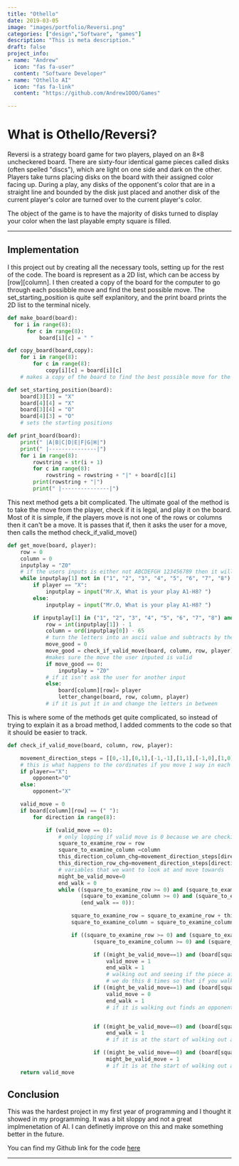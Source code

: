 ```yaml
---
title: "Othello"
date: 2019-03-05
image: "images/portfolio/Reversi.png"
categories: ["design","Software", "games"]
description: "This is meta description."
draft: false
project_info:
- name: "Andrew"
  icon: "fas fa-user"
  content: "Software Developer"
- name: "Othello AI"
  icon: "fas fa-link"
  content: "https://github.com/Andrew1OOO/Games"

---
```


# What is Othello/Reversi?
<!--more-->
Reversi is a strategy board game for two players, played on an 8×8 uncheckered board. There are sixty-four identical game pieces called disks (often spelled "discs"), which are light on one side and dark on the other. Players take turns placing disks on the board with their assigned color facing up. During a play, any disks of the opponent's color that are in a straight line and bounded by the disk just placed and another disk of the current player's color are turned over to the current player's color.

The object of the game is to have the majority of disks turned to display your color when the last playable empty square is filled.
***


## Implementation

  I this project out by creating all the necessary tools, setting up for the rest of the code. The board is represent as a 2D list, which can be access by [row][column]. I then created a copy of the board for the computer to go through each possibble move and find the best possible move. The set_starting_position is quite self explanitory, and the print board prints the 2D list to the terminal nicely.  
```python
def make_board(board):
  for i in range(8):
      for c in range(8):
          board[i][c] = " "

def copy_board(board,copy):
    for i in range(8):
        for c in range(8):
            copy[i][c] = board[i][c]
    # makes a copy of the board to find the best possible move for the AI

def set_starting_position(board):
    board[3][3] = "X"
    board[4][4] = "X"
    board[3][4] = "O"
    board[4][3] = "O"
    # sets the starting positions

def print_board(board):
    print(" |A|B|C|D|E|F|G|H|")
    print(" |---------------|")
    for i in range(8):
        rowstring = str(i + 1)
        for c in range(8):
            rowstring = rowstring + "|" + board[c][i]
        print(rowstring + "|")
        print(" |---------------|")
```
This next method gets a bit complicated. The ultimate goal of the method is to take the move from the player, check if it is legal, and play it on the board. Most of it is simple, if the players move is not one of the rows or columns then it can't be a move. It is passes that if, then it asks the user for a move, then calls the method check_if_valid_move()
```python
def get_move(board, player):
    row = 0
    column = 0
    inputplay = "Z0"
    # if the users inputs is either not ABCDEFGH 123456789 then it will ask the user for another input
    while inputplay[1] not in ("1", "2", "3", "4", "5", "6", "7", "8") or inputplay[0] not in ("A", "B", "C", "D", "E", "F", "G", "H"):
        if player == "X":
            inputplay = input("Mr.X, What is your play A1-H8? ")
        else:
            inputplay = input("Mr.O, What is your play A1-H8? ")

        if inputplay[1] in ("1", "2", "3", "4", "5", "6", "7", "8") and inputplay[0] in ("A", "B", "C", "D", "E", "F", "G", "H"):
            row = int(inputplay[1]) - 1
            column = ord(inputplay[0]) - 65
            # turn the letters into an ascii value and subtracts by the appropriate amount
            move_good = 0
            move_good = check_if_valid_move(board, column, row, player)
            #makes sure the move the user inputed is valid
            if move_good == 0:
                inputplay = "Z0"
            # if it isn't ask the user for another input
            else:
                board[column][row]= player
                letter_change(board, row, column, player)
            # if it is put it in and change the letters in between
```
This is where some of the methods get quite complicated, so instead of trying to explain it as a broad method, I added comments to the code so that it should be easier to track.
```python
def check_if_valid_move(board, column, row, player):

    movement_direction_steps = [[0,-1],[0,1],[-1,-1],[1,1],[-1,0],[1,0],[-1,1],[1,-1]]
    # this is what happens to the cordinates if you move 1 way in each direction
    if player=="X":
        opponent="O"
    else:
        opponent="X"

    valid_move = 0
    if board[column][row] == (" "):
        for direction in range(8):

            if (valid_move == 0):
                # only lopping if valid move is 0 because we are checking to see if it is a valid move
                square_to_examine_row = row
                square_to_examine_column =column
                this_direction_column_chg=movement_direction_steps[direction][0]
                this_direction_row_chg=movement_direction_steps[direction][1]
                # variables that we want to look at and move towards
                might_be_valid_move=0
                end_walk = 0
                while ((square_to_examine_row >= 0) and (square_to_examine_row <= 7) and
                       (square_to_examine_column >= 0) and (square_to_examine_column <= 7) and # keeping it inside the board
                       (end_walk == 0)):

                    square_to_examine_row = square_to_examine_row + this_direction_row_chg
                    square_to_examine_column = square_to_examine_column + this_direction_column_chg

                    if ((square_to_examine_row >= 0) and (square_to_examine_row <= 7) and
                           (square_to_examine_column >= 0) and (square_to_examine_column <= 7)):

                           if ((might_be_valid_move==1) and (board[square_to_examine_column][square_to_examine_row] == player)):
                               valid_move = 1
                               end_walk = 1
                               # walking out and seeing if the piece after an oppenents piece is your piece becuase if it is than the move is valid
                               # we do this 8 times so that if you walk out and keep seeing an oppenents piece for 7 tiles but on the 8th tiles you find your piece, it will still work
                           if ((might_be_valid_move==1) and (board[square_to_examine_column][square_to_examine_row] == " ")):
                               valid_move = 0
                               end_walk = 1
                               # if it is walking out finds an opponents piece but then finds a space the move is invalid


                           if ((might_be_valid_move==0) and (board[square_to_examine_column][square_to_examine_row] in (" ", player))):
                               end_walk = 1
                               # if it is at the start of walking out and the first thing it hits is a space or a player then the move is invalid

                           if ((might_be_valid_move==0) and (board[square_to_examine_column][square_to_examine_row] == opponent)):
                               might_be_valid_move = 1
                               # if it is at the start of walking out and the first thing it hits is an oppents player then the move might be valid
    return valid_move
```

## Conclusion
  This was the hardest project in my first year of programming and I thought it showed in my programming. It was a bit sloppy and not a great implmenetation of AI. I can definetly improve on this and make something better in the future.  

You can find my Github link for the code [here](https://github.com/Andrew1OOO/Andrew-Projects/blob/master/OthelloAI.py)
***
